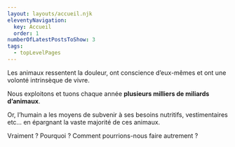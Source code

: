```yaml
---
layout: layouts/accueil.njk
eleventyNavigation:
  key: Accueil
  order: 1
numberOfLatestPostsToShow: 3
tags:
  - topLevelPages
---
```


Les animaux ressentent la douleur, ont conscience d’eux-mêmes et ont une volonté intrinsèque de vivre.

Nous exploitons et tuons chaque année **plusieurs milliers de miliards d’animaux**.

Or, l’humain a les moyens de subvenir à ses besoins nutritifs, vestimentaires etc… en épargnant la vaste majorité de ces animaux.

Vraiment ? Pourquoi ? Comment pourrions-nous faire autrement ?


